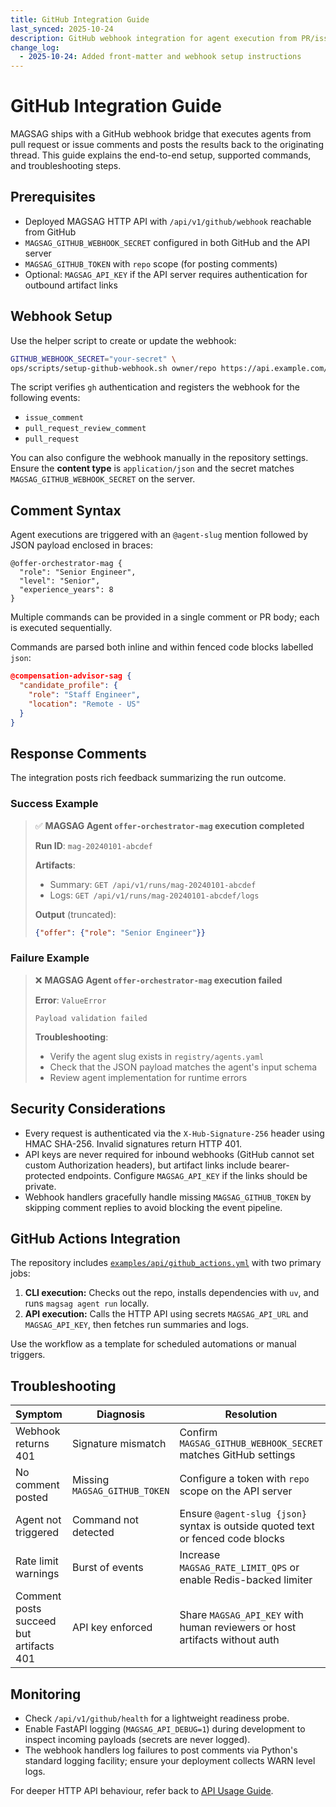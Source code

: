 ```yaml
---
title: GitHub Integration Guide
last_synced: 2025-10-24
description: GitHub webhook integration for agent execution from PR/issue comments
change_log:
  - 2025-10-24: Added front-matter and webhook setup instructions
---
```


# GitHub Integration Guide

MAGSAG ships with a GitHub webhook bridge that executes agents from pull request or issue comments and posts the results back to the originating thread. This guide explains the end-to-end setup, supported commands, and troubleshooting steps.

## Prerequisites

- Deployed MAGSAG HTTP API with `/api/v1/github/webhook` reachable from GitHub
- `MAGSAG_GITHUB_WEBHOOK_SECRET` configured in both GitHub and the API server
- `MAGSAG_GITHUB_TOKEN` with `repo` scope (for posting comments)
- Optional: `MAGSAG_API_KEY` if the API server requires authentication for outbound artifact links

## Webhook Setup

Use the helper script to create or update the webhook:

```bash
GITHUB_WEBHOOK_SECRET="your-secret" \
ops/scripts/setup-github-webhook.sh owner/repo https://api.example.com/api/v1/github/webhook
```

The script verifies `gh` authentication and registers the webhook for the following events:

- `issue_comment`
- `pull_request_review_comment`
- `pull_request`

You can also configure the webhook manually in the repository settings. Ensure the **content type** is `application/json` and the secret matches `MAGSAG_GITHUB_WEBHOOK_SECRET` on the server.

## Comment Syntax

Agent executions are triggered with an `@agent-slug` mention followed by JSON payload enclosed in braces:

```
@offer-orchestrator-mag {
  "role": "Senior Engineer",
  "level": "Senior",
  "experience_years": 8
}
```

Multiple commands can be provided in a single comment or PR body; each is executed sequentially.

Commands are parsed both inline and within fenced code blocks labelled `json`:

````json
@compensation-advisor-sag {
  "candidate_profile": {
    "role": "Staff Engineer",
    "location": "Remote - US"
  }
}
````

## Response Comments

The integration posts rich feedback summarizing the run outcome.

### Success Example

> ✅ **MAGSAG Agent `offer-orchestrator-mag` execution completed**
>
> **Run ID**: `mag-20240101-abcdef`
>
> **Artifacts**:
> - Summary: `GET /api/v1/runs/mag-20240101-abcdef`
> - Logs: `GET /api/v1/runs/mag-20240101-abcdef/logs`
>
> **Output** (truncated):
>
> ```json
> {"offer": {"role": "Senior Engineer"}}
> ```

### Failure Example

> ❌ **MAGSAG Agent `offer-orchestrator-mag` execution failed**
>
> **Error**: `ValueError`
>
> ```
> Payload validation failed
> ```
>
> **Troubleshooting**:
> - Verify the agent slug exists in `registry/agents.yaml`
> - Check that the JSON payload matches the agent's input schema
> - Review agent implementation for runtime errors

## Security Considerations

- Every request is authenticated via the `X-Hub-Signature-256` header using HMAC SHA-256. Invalid signatures return HTTP 401.
- API keys are never required for inbound webhooks (GitHub cannot set custom Authorization headers), but artifact links include bearer-protected endpoints. Configure `MAGSAG_API_KEY` if the links should be private.
- Webhook handlers gracefully handle missing `MAGSAG_GITHUB_TOKEN` by skipping comment replies to avoid blocking the event pipeline.

## GitHub Actions Integration

The repository includes [`examples/api/github_actions.yml`](../../examples/api/github_actions.yml) with two primary jobs:

1. **CLI execution:** Checks out the repo, installs dependencies with `uv`, and runs `magsag agent run` locally.
2. **API execution:** Calls the HTTP API using secrets `MAGSAG_API_URL` and `MAGSAG_API_KEY`, then fetches run summaries and logs.

Use the workflow as a template for scheduled automations or manual triggers.

## Troubleshooting

| Symptom | Diagnosis | Resolution |
| --- | --- | --- |
| Webhook returns 401 | Signature mismatch | Confirm `MAGSAG_GITHUB_WEBHOOK_SECRET` matches GitHub settings |
| No comment posted | Missing `MAGSAG_GITHUB_TOKEN` | Configure a token with `repo` scope on the API server |
| Agent not triggered | Command not detected | Ensure `@agent-slug {json}` syntax is outside quoted text or fenced code blocks |
| Rate limit warnings | Burst of events | Increase `MAGSAG_RATE_LIMIT_QPS` or enable Redis-backed limiter |
| Comment posts succeed but artifacts 401 | API key enforced | Share `MAGSAG_API_KEY` with human reviewers or host artifacts without auth |

## Monitoring

- Check `/api/v1/github/health` for a lightweight readiness probe.
- Enable FastAPI logging (`MAGSAG_API_DEBUG=1`) during development to inspect incoming payloads (secrets are never logged).
- The webhook handlers log failures to post comments via Python's standard logging facility; ensure your deployment collects WARN level logs.

For deeper HTTP API behaviour, refer back to [API Usage Guide](./api-usage.md).
